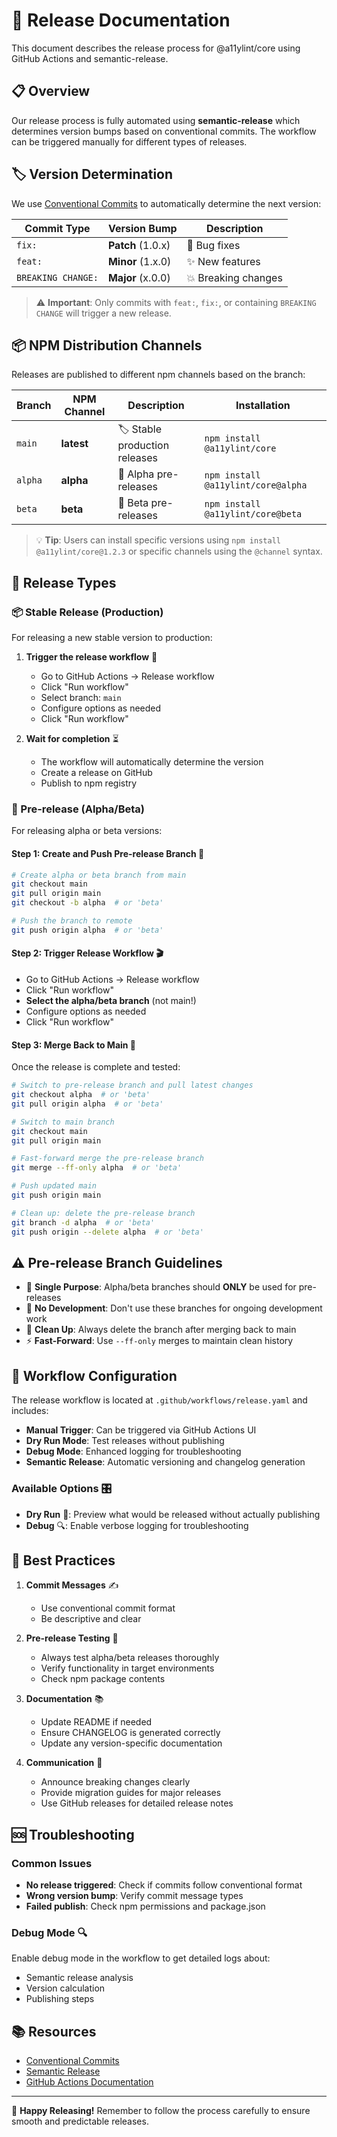 # 🚀 Release Documentation

This document describes the release process for @a11ylint/core using GitHub Actions and semantic-release.

## 📋 Overview

Our release process is fully automated using **semantic-release** which determines version bumps based on conventional commits. The workflow can be triggered manually for different types of releases.

## 🏷️ Version Determination

We use [Conventional Commits](https://www.conventionalcommits.org/) to automatically determine the next version:

| Commit Type | Version Bump | Description |
|-------------|--------------|-------------|
| `fix:` | **Patch** (1.0.x) | 🐛 Bug fixes |
| `feat:` | **Minor** (1.x.0) | ✨ New features |
| `BREAKING CHANGE:` | **Major** (x.0.0) | 💥 Breaking changes |

> ⚠️ **Important**: Only commits with `feat:`, `fix:`, or containing `BREAKING CHANGE` will trigger a new release.

## 📦 NPM Distribution Channels

Releases are published to different npm channels based on the branch:

| Branch | NPM Channel | Description | Installation |
|--------|-------------|-------------|--------------|
| `main` | **latest** | 🏷️ Stable production releases | `npm install @a11ylint/core` |
| `alpha` | **alpha** | 🧪 Alpha pre-releases | `npm install @a11ylint/core@alpha` |
| `beta` | **beta** | 🧪 Beta pre-releases | `npm install @a11ylint/core@beta` |

> 💡 **Tip**: Users can install specific versions using `npm install @a11ylint/core@1.2.3` or specific channels using the `@channel` syntax.

## 🎯 Release Types

### 📦 Stable Release (Production)

For releasing a new stable version to production:

1. **Trigger the release workflow** 🚀
   - Go to GitHub Actions → Release workflow
   - Click "Run workflow"
   - Select branch: `main`
   - Configure options as needed
   - Click "Run workflow"

2. **Wait for completion** ⏳
   - The workflow will automatically determine the version
   - Create a release on GitHub
   - Publish to npm registry

### 🧪 Pre-release (Alpha/Beta)

For releasing alpha or beta versions:

#### Step 1: Create and Push Pre-release Branch 🌿
```bash
# Create alpha or beta branch from main
git checkout main
git pull origin main
git checkout -b alpha  # or 'beta'

# Push the branch to remote
git push origin alpha  # or 'beta'
```

#### Step 2: Trigger Release Workflow 🎬
- Go to GitHub Actions → Release workflow
- Click "Run workflow"
- **Select the alpha/beta branch** (not main!)
- Configure options as needed
- Click "Run workflow"

#### Step 3: Merge Back to Main 🔄
Once the release is complete and tested:

```bash
# Switch to pre-release branch and pull latest changes
git checkout alpha  # or 'beta'
git pull origin alpha  # or 'beta'

# Switch to main branch
git checkout main
git pull origin main

# Fast-forward merge the pre-release branch
git merge --ff-only alpha  # or 'beta'

# Push updated main
git push origin main

# Clean up: delete the pre-release branch
git branch -d alpha  # or 'beta'
git push origin --delete alpha  # or 'beta'
```

## ⚠️ Pre-release Branch Guidelines

- 🎯 **Single Purpose**: Alpha/beta branches should **ONLY** be used for pre-releases
- 🚫 **No Development**: Don't use these branches for ongoing development work
- 🧹 **Clean Up**: Always delete the branch after merging back to main
- ⚡ **Fast-Forward**: Use `--ff-only` merges to maintain clean history

## 🔧 Workflow Configuration

The release workflow is located at `.github/workflows/release.yaml` and includes:

- **Manual Trigger**: Can be triggered via GitHub Actions UI
- **Dry Run Mode**: Test releases without publishing
- **Debug Mode**: Enhanced logging for troubleshooting
- **Semantic Release**: Automatic versioning and changelog generation

### Available Options 🎛️

- **Dry Run** 🧪: Preview what would be released without actually publishing
- **Debug** 🔍: Enable verbose logging for troubleshooting

## 📝 Best Practices

1. **Commit Messages** ✍️
   - Use conventional commit format
   - Be descriptive and clear

2. **Pre-release Testing** 🧪
   - Always test alpha/beta releases thoroughly
   - Verify functionality in target environments
   - Check npm package contents

3. **Documentation** 📚
   - Update README if needed
   - Ensure CHANGELOG is generated correctly
   - Update any version-specific documentation

4. **Communication** 📢
   - Announce breaking changes clearly
   - Provide migration guides for major releases
   - Use GitHub releases for detailed release notes

## 🆘 Troubleshooting

### Common Issues

- **No release triggered**: Check if commits follow conventional format
- **Wrong version bump**: Verify commit message types
- **Failed publish**: Check npm permissions and package.json

### Debug Mode 🔍

Enable debug mode in the workflow to get detailed logs about:
- Semantic release analysis
- Version calculation
- Publishing steps

## 📚 Resources

- [Conventional Commits](https://www.conventionalcommits.org/)
- [Semantic Release](https://semantic-release.gitbook.io/)
- [GitHub Actions Documentation](https://docs.github.com/en/actions)

---

🎉 **Happy Releasing!** Remember to follow the process carefully to ensure smooth and predictable releases.
